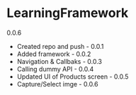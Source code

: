 # LearningFramework

0.0.6

- Created repo and push         -   0.0.1
- Added framework               -   0.0.2
- Navigation & Callbaks         -   0.0.3
- Calling dummy API             -   0.0.4
- Updated UI of Products screen -   0.0.5
- Capture/Select imge           -   0.0.6
